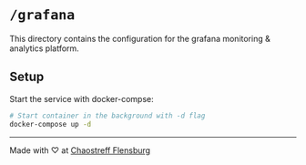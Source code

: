 # `/grafana` 
This directory contains the configuration for the grafana monitoring & analytics platform.

## Setup
Start the service with docker-compse:
```bash
# Start container in the background with -d flag
docker-compose up -d
```

---
Made with ♡ at [Chaostreff Flensburg](https://twitter.com/chaos_fl)
